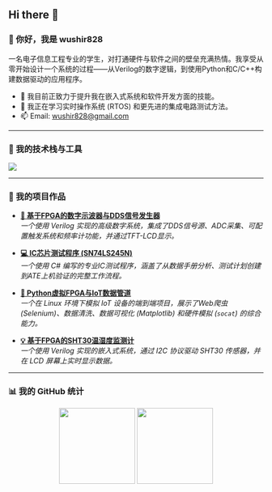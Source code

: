 ## Hi there 👋
### 👋 你好，我是 wushir828

一名电子信息工程专业的学生，对打通硬件与软件之间的壁垒充满热情。我享受从零开始设计一个系统的过程——从Verilog的数字逻辑，到使用Python和C/C++构建数据驱动的应用程序。

- 🔭 我目前正致力于提升我在嵌入式系统和软件开发方面的技能。
- 🌱 我正在学习实时操作系统 (RTOS) 和更先进的集成电路测试方法。
- 📫 Email: wushir828@gmail.com

---

### 🔧 我的技术栈与工具

<p align="left">
  <a href="https://skillicons.dev">
    <img src="https://skillicons.dev/icons?i=verilog,vscode,python,c,cpp,git,github,linux,qt" />
  </a>
</p>

---

### 🚀 我的项目作品

* **[🧠 基于FPGA的数字示波器与DDS信号发生器](https://github.com/wushir828/ADC-Digital-Oscilloscope)** <br/>
    *一个使用 Verilog 实现的高级数字系统，集成了DDS信号源、ADC采集、可配置触发系统和频率计功能，并通过TFT-LCD显示。*

* **[💻 IC芯片测试程序 (SN74LS245N)](https://github.com/wushir828/IC-Test-SN74LS245N)** <br/>
    *一个使用 C# 编写的专业IC测试程序，涵盖了从数据手册分析、测试计划创建到ATE上机验证的完整工作流程。*

* **[🐍 Python虚拟FPGA与IoT数据管道](https://github.com/wushir828/Python-Virtual-FPGA-Lab-Linux-IoT-Data-Pipeline)** <br/>
    *一个在 Linux 环境下模拟 IoT 设备的端到端项目，展示了Web爬虫 (Selenium)、数据清洗、数据可视化 (Matplotlib) 和硬件模拟 (`socat`) 的综合能力。*

* **[💡 基于FPGA的SHT30温湿度监测计](https://github.com/wushir828/FPGA-SHT30-Temperature-Display)** <br/>
    *一个使用 Verilog 实现的嵌入式系统，通过 I2C 协议驱动 SHT30 传感器，并在 LCD 屏幕上实时显示数据。*

---

### 📊 我的 GitHub 统计

<p align="center">
  <img height="150em" src="https://github-readme-stats.vercel.app/api?username=wushir828&show_icons=true&theme=dracula&include_all_commits=true&count_private=true"/>
  <img height="150em" src="https://github-readme-stats.vercel.app/api/top-langs/?username=wushir828&layout=compact&langs_count=7&theme=dracula"/>
</p>

